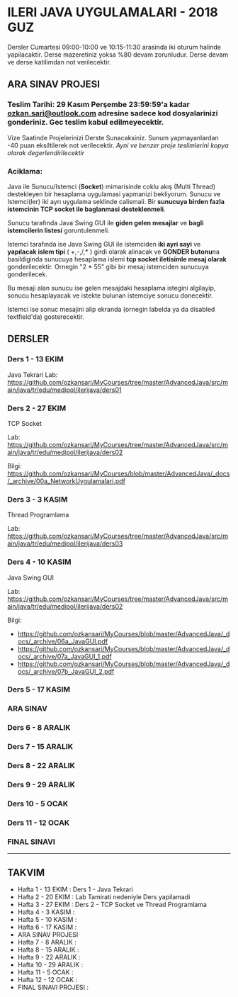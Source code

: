 # ILERI JAVA UYGULAMALARI - 2018 GUZ

Dersler Cumartesi 09:00-10:00 ve 10:15-11:30 arasinda iki oturum halinde yapilacaktir.
Derse mazeretiniz yoksa %80 devam zorunludur. Derse devam ve derse katilimdan not verilecektir.

## ARA SINAV PROJESI

### Teslim Tarihi: 29 Kasım Perşembe 23:59:59'a kadar ozkan.sari@outlook.com adresine sadece kod dosyalarinizi gonderiniz. Gec teslim kabul edilmeyecektir.

Vize Saatinde Projelerinizi Derste Sunacaksiniz. 
Sunum yapmayanlardan -40 puan eksiltilerek not verilecektir.
*Ayni ve benzer proje teslimlerini kopya olarak degerlendirilecektir*

### Aciklama: 

Java ile Sunucu/Istemci (**Socket**) mimarisinde coklu akış (Multi Thread) destekleyen bir hesaplama uygulamasi yapmanizi bekliyorum.
Sunucu ve Istemci(ler) iki ayrı uygulama seklinde calismali. Bir **sunucuya birden fazla istemcinin TCP socket ile baglanmasi desteklenmeli**.

Sunucu tarafında Java Swing GUI ile **giden gelen mesajlar** ve **bagli istemcilerin listesi** goruntulenmeli.

Istemci tarafında ise Java Swing GUI ile istemciden **iki ayri sayi** ve **yapılacak islem tipi** ( +,-,/,* ) girdi olarak alinacak ve **GONDER butonu**na basildiginda sunucuya hesaplama islemi **tcp socket iletisimle mesaj olarak** gonderilecektir. Ornegin "2 * 55" gibi bir mesaj istemciden sunucuya gonderilecek.

Bu mesaji alan sunucu ise gelen mesajdaki hesaplama istegini algilayip, sonucu hesaplayacak ve istekte bulunan istemciye sonucu donecektir.

Istemci ise sonuc mesajini alip ekranda (ornegin labelda ya da disabled textfield'da) gosterecektir.

## DERSLER

### Ders 1 - 13 EKIM
Java Tekrari
Lab: https://github.com/ozkansari/MyCourses/tree/master/AdvancedJava/src/main/java/tr/edu/medipol/ilerijava/ders01

### Ders 2 - 27 EKIM
TCP Socket

Lab: https://github.com/ozkansari/MyCourses/tree/master/AdvancedJava/src/main/java/tr/edu/medipol/ilerijava/ders02

Bilgi: https://github.com/ozkansari/MyCourses/blob/master/AdvancedJava/_docs/_archive/00a_NetworkUygulamalari.pdf

### Ders 3 - 3 KASIM
Thread Programlama

Lab: https://github.com/ozkansari/MyCourses/tree/master/AdvancedJava/src/main/java/tr/edu/medipol/ilerijava/ders03

### Ders 4 - 10 KASIM
Java Swing GUI

Lab: https://github.com/ozkansari/MyCourses/tree/master/AdvancedJava/src/main/java/tr/edu/medipol/ilerijava/ders02

Bilgi:
* https://github.com/ozkansari/MyCourses/blob/master/AdvancedJava/_docs/_archive/06a_JavaGUI.pdf
* https://github.com/ozkansari/MyCourses/blob/master/AdvancedJava/_docs/_archive/07a_JavaGUI_1.pdf
* https://github.com/ozkansari/MyCourses/blob/master/AdvancedJava/_docs/_archive/07b_JavaGUI_2.pdf

### Ders 5 - 17 KASIM

### ARA SINAV

### Ders 6 - 8 ARALIK

### Ders 7 - 15 ARALIK

### Ders 8 - 22 ARALIK

### Ders 9 - 29 ARALIK

### Ders 10 - 5 OCAK

### Ders 11 - 12 OCAK

### FINAL SINAVI

---

## TAKVIM

* Hafta 1 - 13 EKIM : Ders 1 - Java Tekrari
* Hafta 2 - 20 EKIM : Lab Tamirati nedeniyle Ders yapilamadi
* Hafta 3 - 27 EKIM : Ders 2 - TCP Socket ve Thread Programlama
* Hafta 4 - 3 KASIM : 
* Hafta 5 - 10 KASIM :
* Hafta 6 - 17 KASIM  :
* ARA SINAV PROJESI
* Hafta 7 - 8 ARALIK  :
* Hafta 8 - 15 ARALIK  :
* Hafta 9 - 22 ARALIK  :
* Hafta 10 - 29 ARALIK  :
* Hafta 11 - 5 OCAK  :
* Hafta 12 - 12 OCAK  :
* FINAL SINAVI PROJESI :
